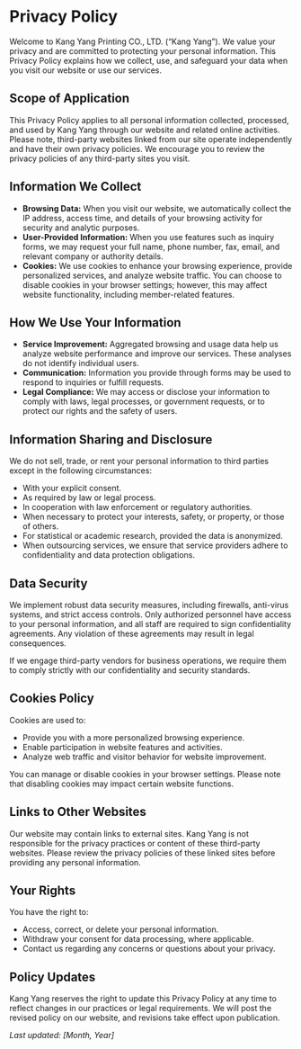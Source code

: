# Privacy Policy

Welcome to Kang Yang Printing CO., LTD. (“Kang Yang”). We value your privacy and are committed to protecting your personal information. This Privacy Policy explains how we collect, use, and safeguard your data when you visit our website or use our services.

## Scope of Application

This Privacy Policy applies to all personal information collected, processed, and used by Kang Yang through our website and related online activities. Please note, third-party websites linked from our site operate independently and have their own privacy policies. We encourage you to review the privacy policies of any third-party sites you visit.

## Information We Collect

- **Browsing Data:** When you visit our website, we automatically collect the IP address, access time, and details of your browsing activity for security and analytic purposes.
- **User-Provided Information:** When you use features such as inquiry forms, we may request your full name, phone number, fax, email, and relevant company or authority details.
- **Cookies:** We use cookies to enhance your browsing experience, provide personalized services, and analyze website traffic. You can choose to disable cookies in your browser settings; however, this may affect website functionality, including member-related features.

## How We Use Your Information

- **Service Improvement:** Aggregated browsing and usage data help us analyze website performance and improve our services. These analyses do not identify individual users.
- **Communication:** Information you provide through forms may be used to respond to inquiries or fulfill requests.
- **Legal Compliance:** We may access or disclose your information to comply with laws, legal processes, or government requests, or to protect our rights and the safety of users.

## Information Sharing and Disclosure

We do not sell, trade, or rent your personal information to third parties except in the following circumstances:
- With your explicit consent.
- As required by law or legal process.
- In cooperation with law enforcement or regulatory authorities.
- When necessary to protect your interests, safety, or property, or those of others.
- For statistical or academic research, provided the data is anonymized.
- When outsourcing services, we ensure that service providers adhere to confidentiality and data protection obligations.

## Data Security

We implement robust data security measures, including firewalls, anti-virus systems, and strict access controls. Only authorized personnel have access to your personal information, and all staff are required to sign confidentiality agreements. Any violation of these agreements may result in legal consequences.

If we engage third-party vendors for business operations, we require them to comply strictly with our confidentiality and security standards.

## Cookies Policy

Cookies are used to:
- Provide you with a more personalized browsing experience.
- Enable participation in website features and activities.
- Analyze web traffic and visitor behavior for website improvement.

You can manage or disable cookies in your browser settings. Please note that disabling cookies may impact certain website functions.

## Links to Other Websites

Our website may contain links to external sites. Kang Yang is not responsible for the privacy practices or content of these third-party websites. Please review the privacy policies of these linked sites before providing any personal information.

## Your Rights

You have the right to:
- Access, correct, or delete your personal information.
- Withdraw your consent for data processing, where applicable.
- Contact us regarding any concerns or questions about your privacy.

## Policy Updates

Kang Yang reserves the right to update this Privacy Policy at any time to reflect changes in our practices or legal requirements. We will post the revised policy on our website, and revisions take effect upon publication.

_Last updated: [Month, Year]_